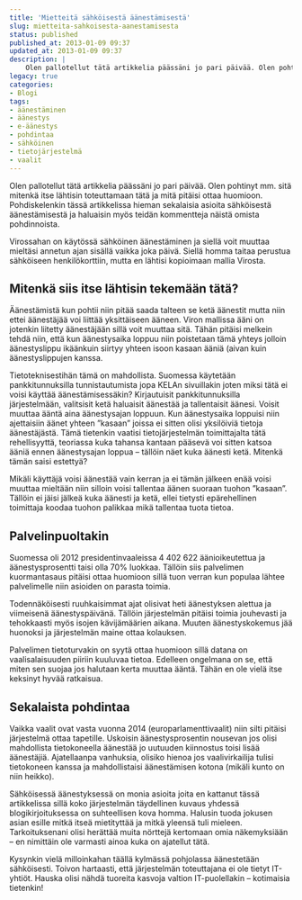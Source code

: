 ```yaml
---
title: 'Mietteitä sähköisestä äänestämisestä'
slug: mietteita-sahkoisesta-aanestamisesta
status: published
published_at: 2013-01-09 09:37
updated_at: 2013-01-09 09:37
description: |
    Olen pallotellut tätä artikkelia päässäni jo pari päivää. Olen pohtinyt mm. sitä mitenkä itse lähtisin toteuttamaan tätä ja mitä pitäisi ottaa huomioon. Pohdiskelenkin tässä artikkelissa hieman sekalaisia asioita sähköisestä äänestämisestä ja haluaisin myös teidän kommentteja näistä omista pohdinnoista. Virossahan on käytössä sähköinen äänestäminen ja siellä voit muuttaa mieltäsi annetun ajan sisällä vaikka joka päivä. Siellä… Jatka lukemista Mietteitä sähköisestä äänestämisestä
legacy: true
categories:
- Blogi
tags:
- äänestäminen
- äänestys
- e-äänestys
- pohdintaa
- sähköinen
- tietojärjestelmä
- vaalit
---
```


<p>Olen pallotellut tätä artikkelia päässäni jo pari päivää. Olen pohtinyt mm. sitä mitenkä itse lähtisin toteuttamaan tätä ja mitä pitäisi ottaa huomioon. Pohdiskelenkin tässä artikkelissa hieman sekalaisia asioita sähköisestä äänestämisestä ja haluaisin myös teidän kommentteja näistä omista pohdinnoista.</p>
<p>Virossahan on käytössä sähköinen äänestäminen ja siellä voit muuttaa mieltäsi annetun ajan sisällä vaikka joka päivä. Siellä homma taitaa perustua sähköiseen henkilökorttiin, mutta en lähtisi kopioimaan mallia Virosta.</p>
<h2>Mitenkä siis itse lähtisin tekemään tätä?</h2>
<p>Äänestämistä kun pohtii niin pitää saada talteen se ketä äänestit mutta niin ettei äänestäjää voi liittää yksittäiseen ääneen. Viron mallissa ääni on jotenkin liitetty äänestäjään sillä voit muuttaa sitä. Tähän pitäisi melkein tehdä niin, että kun äänestysaika loppuu niin poistetaan tämä yhteys jolloin äänestyslippu ikäänkuin siirtyy yhteen isoon kasaan ääniä (aivan kuin äänestyslippujen kanssa.</p>
<p>Tietoteknisestihän tämä on mahdollista. Suomessa käytetään pankkitunnuksilla tunnistautumista jopa KELAn sivuillakin joten miksi tätä ei voisi käyttää äänestämisessäkin? Kirjautuisit pankkitunnuksilla järjestelmään, valitsisit ketä haluaisit äänestää ja tallentaisit äänesi. Voisit muuttaa ääntä aina äänestysajan loppuun. Kun äänestysaika loppuisi niin ajettaisiin äänet yhteen &#8221;kasaan&#8221; joissa ei sitten olisi yksilöiviä tietoja äänestäjästä. Tämä tietenkin vaatisi tietojärjestelmän toimittajalta tätä rehellisyyttä, teoriassa kuka tahansa kantaan pääsevä voi sitten katsoa ääniä ennen äänestysajan loppua &#8211; tällöin näet kuka äänesti ketä. Mitenkä tämän saisi estettyä?</p>
<p>Mikäli käyttäjä voisi äänestää vain kerran ja ei tämän jälkeen enää voisi muuttaa mieltään niin silloin voisi tallentaa äänen suoraan tuohon &#8221;kasaan&#8221;. Tällöin ei jäisi jälkeä kuka äänesti ja ketä, ellei tietysti epärehellinen toimittaja koodaa tuohon palikkaa mikä tallentaa tuota tietoa.</p>
<h2>Palvelinpuoltakin</h2>
<p>Suomessa oli 2012 presidentinvaaleissa 4 402 622 äänioikeutettua ja äänestysprosentti taisi olla 70% luokkaa. Tällöin siis palvelimen kuormantasaus pitäisi ottaa huomioon sillä tuon verran kun populaa lähtee palvelimelle niin asioiden on parasta toimia.</p>
<p>Todennäköisesti ruuhkaisimmat ajat olisivat heti äänestyksen alettua ja viimeisenä äänestyspäivänä. Tällöin järjestelmän pitäisi toimia jouhevasti ja tehokkaasti myös isojen kävijämäärien aikana. Muuten äänestyskokemus jää huonoksi ja järjestelmän maine ottaa kolauksen.</p>
<p>Palvelimen tietoturvakin on syytä ottaa huomioon sillä datana on vaalisalaisuuden piiriin kuuluvaa tietoa. Edelleen ongelmana on se, että miten sen suojaa jos halutaan kerta muuttaa ääntä. Tähän en ole vielä itse keksinyt hyvää ratkaisua.</p>
<h2>Sekalaista pohdintaa</h2>
<p>Vaikka vaalit ovat vasta vuonna 2014 (europarlamenttivaalit) niin silti pitäisi järjestelmä ottaa tapetille. Uskoisin äänestysprosentin nousevan jos olisi mahdollista tietokoneella äänestää jo uutuuden kiinnostus toisi lisää äänestäjiä. Ajatellaanpa vanhuksia, olisiko hienoa jos vaalivirkailija tulisi tietokoneen kanssa ja mahdollistaisi äänestämisen kotona (mikäli kunto on niin heikko).</p>
<p>Sähköisessä äänestyksessä on monia asioita joita en kattanut tässä artikkelissa sillä koko järjestelmän täydellinen kuvaus yhdessä blogikirjoituksessa on suhteellisen kova homma. Halusin tuoda jokusen asian esille mitkä itseä mietityttää ja mitkä yleensä tuli mieleen. Tarkoituksenani olisi herättää muita nörttejä kertomaan omia näkemyksiään &#8211; en nimittäin ole varmasti ainoa kuka on ajatellut tätä.</p>
<p>Kysynkin vielä milloinkahan täällä kylmässä pohjolassa äänestetään sähköisesti. Toivon hartaasti, että järjestelmän toteuttajana ei ole tietyt IT-yhtiöt. Hauska olisi nähdä tuoreita kasvoja valtion IT-puolellakin &#8211; kotimaisia tietenkin!</p>